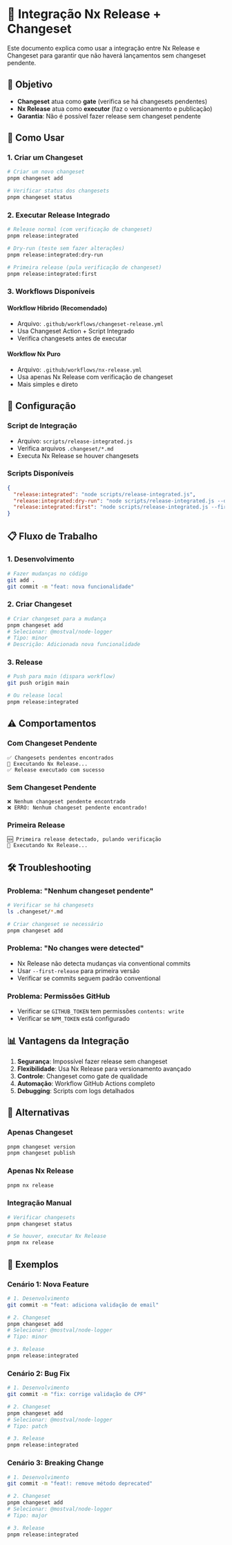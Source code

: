 # 🔄 Integração Nx Release + Changeset

Este documento explica como usar a integração entre Nx Release e Changeset para garantir que não haverá lançamentos sem changeset pendente.

## 🎯 **Objetivo**

- **Changeset** atua como **gate** (verifica se há changesets pendentes)
- **Nx Release** atua como **executor** (faz o versionamento e publicação)
- **Garantia**: Não é possível fazer release sem changeset pendente

## 🚀 **Como Usar**

### 1. **Criar um Changeset**

```bash
# Criar um novo changeset
pnpm changeset add

# Verificar status dos changesets
pnpm changeset status
```

### 2. **Executar Release Integrado**

```bash
# Release normal (com verificação de changeset)
pnpm release:integrated

# Dry-run (teste sem fazer alterações)
pnpm release:integrated:dry-run

# Primeira release (pula verificação de changeset)
pnpm release:integrated:first
```

### 3. **Workflows Disponíveis**

#### **Workflow Híbrido** (Recomendado)
- Arquivo: `.github/workflows/changeset-release.yml`
- Usa Changeset Action + Script Integrado
- Verifica changesets antes de executar

#### **Workflow Nx Puro**
- Arquivo: `.github/workflows/nx-release.yml`
- Usa apenas Nx Release com verificação de changeset
- Mais simples e direto

## 🔧 **Configuração**

### **Script de Integração**
- Arquivo: `scripts/release-integrated.js`
- Verifica arquivos `.changeset/*.md`
- Executa Nx Release se houver changesets

### **Scripts Disponíveis**
```json
{
  "release:integrated": "node scripts/release-integrated.js",
  "release:integrated:dry-run": "node scripts/release-integrated.js --dry-run",
  "release:integrated:first": "node scripts/release-integrated.js --first-release"
}
```

## 📋 **Fluxo de Trabalho**

### **1. Desenvolvimento**
```bash
# Fazer mudanças no código
git add .
git commit -m "feat: nova funcionalidade"
```

### **2. Criar Changeset**
```bash
# Criar changeset para a mudança
pnpm changeset add
# Selecionar: @mostval/node-logger
# Tipo: minor
# Descrição: Adicionada nova funcionalidade
```

### **3. Release**
```bash
# Push para main (dispara workflow)
git push origin main

# Ou release local
pnpm release:integrated
```

## ⚠️ **Comportamentos**

### **Com Changeset Pendente**
```
✅ Changesets pendentes encontrados
🚀 Executando Nx Release...
✅ Release executado com sucesso
```

### **Sem Changeset Pendente**
```
❌ Nenhum changeset pendente encontrado
❌ ERRO: Nenhum changeset pendente encontrado!
```

### **Primeira Release**
```
🆕 Primeira release detectado, pulando verificação
🚀 Executando Nx Release...
```

## 🛠️ **Troubleshooting**

### **Problema: "Nenhum changeset pendente"**
```bash
# Verificar se há changesets
ls .changeset/*.md

# Criar changeset se necessário
pnpm changeset add
```

### **Problema: "No changes were detected"**
- Nx Release não detecta mudanças via conventional commits
- Usar `--first-release` para primeira versão
- Verificar se commits seguem padrão conventional

### **Problema: Permissões GitHub**
- Verificar se `GITHUB_TOKEN` tem permissões `contents: write`
- Verificar se `NPM_TOKEN` está configurado

## 📊 **Vantagens da Integração**

1. **Segurança**: Impossível fazer release sem changeset
2. **Flexibilidade**: Usa Nx Release para versionamento avançado
3. **Controle**: Changeset como gate de qualidade
4. **Automação**: Workflow GitHub Actions completo
5. **Debugging**: Scripts com logs detalhados

## 🔄 **Alternativas**

### **Apenas Changeset**
```bash
pnpm changeset version
pnpm changeset publish
```

### **Apenas Nx Release**
```bash
pnpm nx release
```

### **Integração Manual**
```bash
# Verificar changesets
pnpm changeset status

# Se houver, executar Nx Release
pnpm nx release
```

## 📝 **Exemplos**

### **Cenário 1: Nova Feature**
```bash
# 1. Desenvolvimento
git commit -m "feat: adiciona validação de email"

# 2. Changeset
pnpm changeset add
# Selecionar: @mostval/node-logger
# Tipo: minor

# 3. Release
pnpm release:integrated
```

### **Cenário 2: Bug Fix**
```bash
# 1. Desenvolvimento
git commit -m "fix: corrige validação de CPF"

# 2. Changeset
pnpm changeset add
# Selecionar: @mostval/node-logger
# Tipo: patch

# 3. Release
pnpm release:integrated
```

### **Cenário 3: Breaking Change**
```bash
# 1. Desenvolvimento
git commit -m "feat!: remove método deprecated"

# 2. Changeset
pnpm changeset add
# Selecionar: @mostval/node-logger
# Tipo: major

# 3. Release
pnpm release:integrated
```
